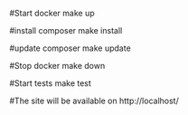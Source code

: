 #Start docker
make up

#install composer
make install

#update composer
make update

#Stop docker
make down

#Start tests
make test

#The site will be available on
http://localhost/